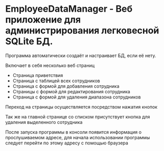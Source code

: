 # EmployeeDataManager - Веб приложение для администрирования легковесной SQLite БД.

Программа автоматически создаёт и настраивает БД, если её нету.

Включает в себя несколько веб страниц
- Страница приветствия
- Страница с таблицей всех сотрудников
- Страница с формой для добавления сотрудника
- Страницы с формой для редактирования сотрудника
- Страница с формой для удаления диапазона сотрудников

Переход на страницы осуществляется посредством нажатия кнопок

Так же на главной странице со списком присутствует кнопка для удаления выделенного сотрудника

После запуска программы в консоли появится информация о прослушиваемом адресе, для начала использовании программы следует перейти по этому адресу с помощью браузера
